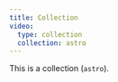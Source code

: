 ```yaml
---
title: Collection
video:
  type: collection
  collection: astro
---
```


This is a collection (`astro`).
